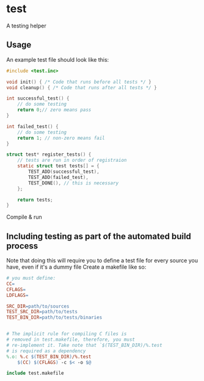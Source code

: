 # test
A testing helper

## Usage
An example test file should look like this:
```c
#include <test.inc>

void init() { /* Code that runs before all tests */ }
void cleanup() { /* Code that runs after all tests */ }

int successful_test() {
    // do some testing
    return 0;// zero means pass
}

int failed_test() {
    // do some testing
    return 1; // non-zero means fail
}

struct test* register_tests() {
    // tests are run in order of registraion
    static struct test tests[] = {
        TEST_ADD(successful_test),
        TEST_ADD(failed_test),
        TEST_DONE(), // this is necessary
    };

    return tests;
}
```

Compile & run

## Including testing as part of the automated build process
Note that doing this will require you to define a test file for every source you have, even if it's a dummy file
Create a makefile like so:
```Makefile
# you must define: 
CC=
CFLAGS=
LDFLAGS=

SRC_DIR=path/to/sources
TEST_SRC_DIR=path/to/tests
TEST_BIN_DIR=path/to/tests/binaries


# The implicit rule for compiling C files is
# removed in test.makefile, therefore, you must
# re-implement it. Take note that `$(TEST_BIN_DIR)/%.test
# is required as a dependency
%.o: %.c $(TEST_BIN_DIR)/%.test
	$(CC) $(CFLAGS) -c $< -o $@

include test.makefile
```